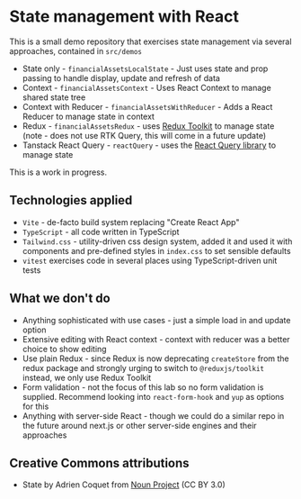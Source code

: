 # State management with React 

This is a small demo repository that exercises state management via several approaches, contained in `src/demos`

* State only - `financialAssetsLocalState` - Just uses state and prop passing to handle display, update and refresh of data
* Context - `financialAssetsContext` - Uses React Context to manage shared state tree
* Context with Reducer - `financialAssetsWithReducer` - Adds a React Reducer to manage state in context
* Redux - `financialAssetsRedux` - uses <a href="https://redux-toolkit.js.org/" target="_blank">Redux Toolkit</a> to manage state (note - does not use RTK Query, this will come in a future update)
* Tanstack React Query - `reactQuery` - uses the <a href="https://tanstack.com/query/latest" target="_blank">React Query library</a> to manage state

This is a work in progress.

## Technologies applied

* `Vite` - de-facto build system replacing "Create React App"
* `TypeScript` - all code written in TypeScript
* `Tailwind.css` - utility-driven css design system, added it and used it with components and pre-defined styles in `index.css` to set sensible defaults
* `vitest` exercises code in several places using TypeScript-driven unit tests

## What we don't do

* Anything sophisticated with use cases - just a simple load in and update option
* Extensive editing with React context - context with reducer was a better choice to show editing
* Use plain Redux - since Redux is now deprecating `createStore` from the redux package and strongly urging to switch to `@reduxjs/toolkit` instead, we only use Redux Toolkit
* Form validation - not the focus of this lab so no form validation is supplied. Recommend looking into `react-form-hook` and `yup` as options for this
* Anything with server-side React - though we could do a similar repo in the future around next.js or other server-side engines and their approaches

## Creative Commons attributions

* State by Adrien Coquet from <a href="https://thenounproject.com/browse/icons/term/state/" target="_blank" title="State Icons">Noun Project</a> (CC BY 3.0)
